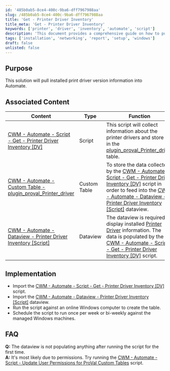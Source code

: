 ```yaml
---
id: '485b0ab5-8ce4-400c-9ba6-dff7967988aa'
slug: /485b0ab5-8ce4-400c-9ba6-dff7967988aa
title: 'Get - Printer Driver Inventory'
title_meta: 'Get - Printer Driver Inventory'
keywords: ['printer', 'driver', 'inventory', 'automate', 'script']
description: 'This document provides a comprehensive guide on how to pull installed print driver version information into ConnectWise Automate. It includes associated scripts, custom tables, and dataviews necessary for effective implementation and troubleshooting.'
tags: ['installation', 'networking', 'report', 'setup', 'windows']
draft: false
unlisted: false
---
```


## Purpose

This solution will pull installed print driver version information into Automate.

## Associated Content

| Content                                                                                       | Type         | Function                                                                                                                                                                                                                     |
|-----------------------------------------------------------------------------------------------|--------------|------------------------------------------------------------------------------------------------------------------------------------------------------------------------------------------------------------------------------|
| [CWM - Automate - Script - Get - Printer Driver Inventory [DV]](/docs/92357c7e-dc65-400a-9d61-4d3243a334d4) | Script       | This script will collect information about the printer drivers and store it in the [plugin_proval_Printer_driver](/docs/21b8a07c-6756-415e-93c0-97e7eca8dbae) table.                                                 |
| [CWM - Automate - Custom Table - plugin_proval_Printer_driver](/docs/21b8a07c-6756-415e-93c0-97e7eca8dbae) | Custom Table | To store the data collected by the [CWM - Automate - Script - Get - Printer Driver Inventory [DV]](/docs/92357c7e-dc65-400a-9d61-4d3243a334d4) script in order to feed into the [CWM - Automate - Dataview - Printer Driver Inventory [Script]](/docs/899b54a9-001d-4d76-8735-fb436c2fc9c1) dataview. |
| [CWM - Automate - Dataview - Printer Driver Inventory [Script]](/docs/899b54a9-001d-4d76-8735-fb436c2fc9c1) | Dataview     | The dataview is required to display installed [Printer Driver](https://www.technipages.com/definition/printer-driver) information. The data is populated by the [CWM - Automate - Script - Get - Printer Driver Inventory [DV]](/docs/92357c7e-dc65-400a-9d61-4d3243a334d4) script. |

## Implementation

- Import the [CWM - Automate - Script - Get - Printer Driver Inventory [DV]](/docs/92357c7e-dc65-400a-9d61-4d3243a334d4) script.
- Import the [CWM - Automate - Dataview - Printer Driver Inventory [Script]](/docs/899b54a9-001d-4d76-8735-fb436c2fc9c1) dataview.
- Run the script against an online Windows computer to create the table.
- Schedule the script to run once per week or bi-weekly against the managed Windows machines.

## FAQ

**Q:** The dataview is not populating anything after running the script for the first time.  
**A:** It's most likely due to permissions. Try running the [CWM - Automate - Script - Update User Permissions for ProVal Custom Tables](/docs/7819fc75-aeae-457b-a451-59221396e900) script.
